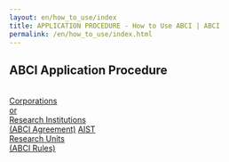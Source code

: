 ```yaml
---
layout: en/how_to_use/index
title: APPLICATION PROCEDURE - How to Use ABCI | ABCI
permalink: /en/how_to_use/index.html
---
```


<h2 class="h2">ABCI Application Procedure</h2>
<br />

<div class="cf">
<a href="./custom.html" class="box_menu2">Corporations<br />or<br />Research Institutions<br />(ABCI Agreement)</a>
<a href="./member.html" class="box_menu2">AIST<br />Research Units<br />(ABCI Rules)</a>
</div>
